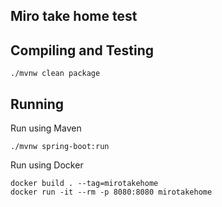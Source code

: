 Miro take home test
---

## Compiling and Testing

```shell script
./mvnw clean package
```

## Running

Run using Maven
```shell script
./mvnw spring-boot:run
```

Run using Docker
```shell script
docker build . --tag=mirotakehome
docker run -it --rm -p 8080:8080 mirotakehome
```
